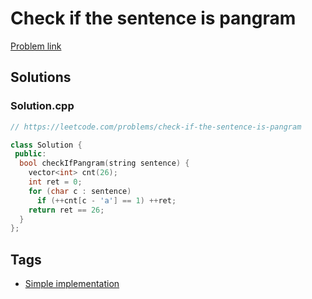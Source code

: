 # Check if the sentence is pangram

[Problem link](https://leetcode.com/problems/check-if-the-sentence-is-pangram)

## Solutions


### Solution.cpp
```cpp
// https://leetcode.com/problems/check-if-the-sentence-is-pangram

class Solution {
 public:
  bool checkIfPangram(string sentence) {
    vector<int> cnt(26);
    int ret = 0;
    for (char c : sentence)
      if (++cnt[c - 'a'] == 1) ++ret;
    return ret == 26;
  }
};
```
## Tags

* [Simple implementation](/Collections/simple-implementation.md#simple-implementation)
